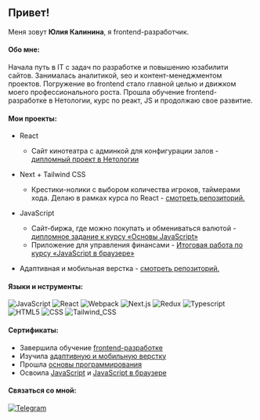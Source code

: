 ## Привет!

Меня зовут **Юлия Калинина**, я frontend-разработчик.

#### Обо мне:

Начала путь в IT c задач по разработке и повышению юзабилити сайтов. Занималась аналитикой, seo и контент-менеджментом проектов. Погружение во frontend стало главной целью и движком моего профессионального роста. Прошла обучение frontend-разработке в Нетологии, курс по реакт, JS и продолжаю свое развитие.

#### Мои проекты:

- React
  - Сайт кинотеатра с админкой для конфигурации залов - [дипломный проект в Нетологии](https://github.com/yulia-kalinina/CinemaWebsiteWithAdminPanel)
- Next + Tailwind CSS

  - Крестики-нолики с выбором количества игроков, таймерами хода. Делаю в рамках курса по React - [cмотреть репозиторий.](https://github.com/yulia-kalinina/TicTacToe_next)

- JavaScript

  - Cайт-биржа, где можно покупать и обмениваться валютой - [дипломное задание к курсу «Основы JavaScript»](https://github.com/yulia-kalinina/NetcoinExchangeApp_baseJsWork)
  - Приложение для управления финансами - [Итоговая работа по курсу «JavaScript в браузере»](https://github.com/yulia-kalinina/FinanceManagementApp_baseJsWork)

- Адаптивная и мобильная верстка - [смотреть репозиторий.](https://github.com/yulia-kalinina/AdaptiveWebsite)

#### Языки и нструменты:

![JavaScript](https://img.shields.io/badge/-JavaScript-474A51?logo=JavaScript)
![React](https://img.shields.io/badge/-React-474A51?logo=React)
![Webpack](https://img.shields.io/badge/-Webpack-474A51?logo=Webpack)
![Next.js](https://img.shields.io/badge/-Next.js-474A51?logo=Next.js)
![Redux](https://img.shields.io/badge/-Redux-474A51?logo=Redux)
![Typescript](https://img.shields.io/badge/-Typescript-474A51?logo=Typescript)
![HTML5](https://img.shields.io/badge/-HTML5-474A51?logo=HTML5)
![CSS](https://img.shields.io/badge/-CSS-474A51?logo=CSS)
![Tailwind_CSS](https://img.shields.io/badge/-Tailwind_CSS-474A51?logo=tailwindcss)

#### Сертификаты:

- Завершила обучение [frontend-разработке](https://github.com/yulia-kalinina/yulia-kalinina/blob/main/%20certificates/frontend-developer.pdf)
- Изучила [адаптивную и мобильную верстку](https://github.com/yulia-kalinina/yulia-kalinina/blob/main/%20certificates/adaptive_mobile_layout.pdf)
- Прошла [основы программирования](https://github.com/yulia-kalinina/yulia-kalinina/blob/main/%20certificates/programming_basics.pdf)
- Освоила [JavaScript](https://github.com/yulia-kalinina/yulia-kalinina/blob/main/%20certificates/javascript_basics.pdf) и [JavaScript в браузере](https://github.com/yulia-kalinina/yulia-kalinina/blob/main/%20certificates/javascript_in_browser.pdf)

#### Связаться со мной:

[![Telegram](https://img.shields.io/badge/-Telegram-474A51?logo=Telegram)](https://t.me/kalininaullia)
